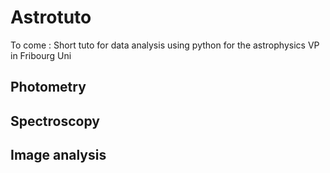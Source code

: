 # Astrotuto

To come : Short tuto for data analysis using python  for the astrophysics VP in Fribourg Uni

## Photometry

## Spectroscopy

## Image analysis
